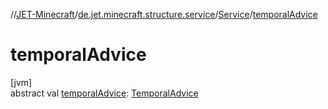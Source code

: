 //[JET-Minecraft](../../../index.md)/[de.jet.minecraft.structure.service](../index.md)/[Service](index.md)/[temporalAdvice](temporal-advice.md)

# temporalAdvice

[jvm]\
abstract val [temporalAdvice](temporal-advice.md): [TemporalAdvice](../../de.jet.minecraft.tool.timing.tasky/-temporal-advice/index.md)
